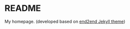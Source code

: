 # README 
My homepage. (developed based on [end2end Jekyll theme](https://github.com/nandomoreirame/end2end)) 
